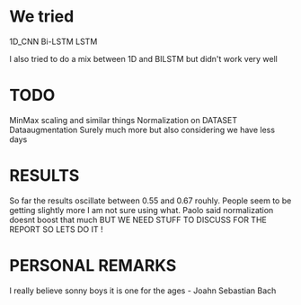 
# We tried

1D_CNN
Bi-LSTM
LSTM

I also tried to do a mix between 1D and BILSTM but didn't work very well

# TODO

MinMax scaling and similar things
Normalization on DATASET
Dataaugmentation 
Surely much more but also considering we have less days

# RESULTS

So far the results oscillate between 0.55 and 0.67 rouhly.
People seem to be getting slightly more I am not sure using what.
Paolo said normalization doesnt boost that much BUT WE NEED STUFF TO DISCUSS FOR THE REPORT
SO LETS DO IT !

# PERSONAL REMARKS

I really believe sonny boys it is one for the ages - Joahn Sebastian Bach